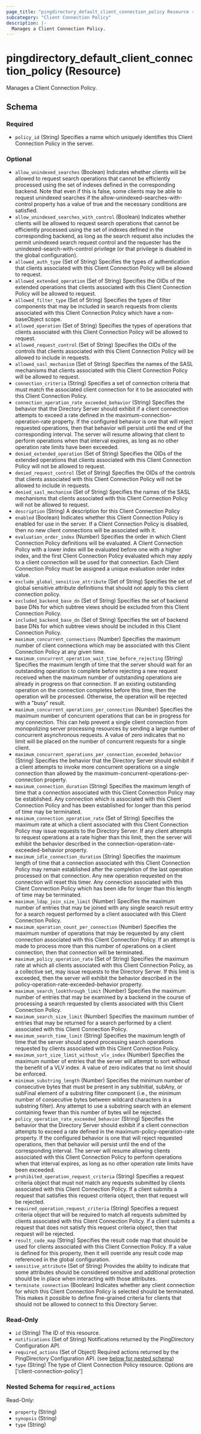 ```yaml
---
page_title: "pingdirectory_default_client_connection_policy Resource - terraform-provider-pingdirectory"
subcategory: "Client Connection Policy"
description: |-
  Manages a Client Connection Policy.
---
```


# pingdirectory_default_client_connection_policy (Resource)

Manages a Client Connection Policy.



<!-- schema generated by tfplugindocs -->
## Schema

### Required

- `policy_id` (String) Specifies a name which uniquely identifies this Client Connection Policy in the server.

### Optional

- `allow_unindexed_searches` (Boolean) Indicates whether clients will be allowed to request search operations that cannot be efficiently processed using the set of indexes defined in the corresponding backend. Note that even if this is false, some clients may be able to request unindexed searches if the allow-unindexed-searches-with-control property has a value of true and the necessary conditions are satisfied.
- `allow_unindexed_searches_with_control` (Boolean) Indicates whether clients will be allowed to request search operations that cannot be efficiently processed using the set of indexes defined in the corresponding backend, as long as the search request also includes the permit unindexed search request control and the requester has the unindexed-search-with-control privilege (or that privilege is disabled in the global configuration).
- `allowed_auth_type` (Set of String) Specifies the types of authentication that clients associated with this Client Connection Policy will be allowed to request.
- `allowed_extended_operation` (Set of String) Specifies the OIDs of the extended operations that clients associated with this Client Connection Policy will be allowed to request.
- `allowed_filter_type` (Set of String) Specifies the types of filter components that may be included in search requests from clients associated with this Client Connection Policy which have a non-baseObject scope.
- `allowed_operation` (Set of String) Specifies the types of operations that clients associated with this Client Connection Policy will be allowed to request.
- `allowed_request_control` (Set of String) Specifies the OIDs of the controls that clients associated with this Client Connection Policy will be allowed to include in requests.
- `allowed_sasl_mechanism` (Set of String) Specifies the names of the SASL mechanisms that clients associated with this Client Connection Policy will be allowed to request.
- `connection_criteria` (String) Specifies a set of connection criteria that must match the associated client connection for it to be associated with this Client Connection Policy.
- `connection_operation_rate_exceeded_behavior` (String) Specifies the behavior that the Directory Server should exhibit if a client connection attempts to exceed a rate defined in the maximum-connection-operation-rate property. If the configured behavior is one that will reject requested operations, then that behavior will persist until the end of the corresponding interval. The server will resume allowing that client to perform operations when that interval expires, as long as no other operation rate limits have been exceeded.
- `denied_extended_operation` (Set of String) Specifies the OIDs of the extended operations that clients associated with this Client Connection Policy will not be allowed to request.
- `denied_request_control` (Set of String) Specifies the OIDs of the controls that clients associated with this Client Connection Policy will not be allowed to include in requests.
- `denied_sasl_mechanism` (Set of String) Specifies the names of the SASL mechanisms that clients associated with this Client Connection Policy will not be allowed to request.
- `description` (String) A description for this Client Connection Policy
- `enabled` (Boolean) Indicates whether this Client Connection Policy is enabled for use in the server. If a Client Connection Policy is disabled, then no new client connections will be associated with it.
- `evaluation_order_index` (Number) Specifies the order in which Client Connection Policy definitions will be evaluated. A Client Connection Policy with a lower index will be evaluated before one with a higher index, and the first Client Connection Policy evaluated which may apply to a client connection will be used for that connection. Each Client Connection Policy must be assigned a unique evaluation order index value.
- `exclude_global_sensitive_attribute` (Set of String) Specifies the set of global sensitive attribute definitions that should not apply to this client connection policy.
- `excluded_backend_base_dn` (Set of String) Specifies the set of backend base DNs for which subtree views should be excluded from this Client Connection Policy.
- `included_backend_base_dn` (Set of String) Specifies the set of backend base DNs for which subtree views should be included in this Client Connection Policy.
- `maximum_concurrent_connections` (Number) Specifies the maximum number of client connections which may be associated with this Client Connection Policy at any given time.
- `maximum_concurrent_operation_wait_time_before_rejecting` (String) Specifies the maximum length of time that the server should wait for an outstanding operation to complete before rejecting a new request received when the maximum number of outstanding operations are already in progress on that connection. If an existing outstanding operation on the connection completes before this time, then the operation will be processed. Otherwise, the operation will be rejected with a "busy" result.
- `maximum_concurrent_operations_per_connection` (Number) Specifies the maximum number of concurrent operations that can be in progress for any connection. This can help prevent a single client connection from monopolizing server processing resources by sending a large number of concurrent asynchronous requests. A value of zero indicates that no limit will be placed on the number of concurrent requests for a single client.
- `maximum_concurrent_operations_per_connection_exceeded_behavior` (String) Specifies the behavior that the Directory Server should exhibit if a client attempts to invoke more concurrent operations on a single connection than allowed by the maximum-concurrent-operations-per-connection property.
- `maximum_connection_duration` (String) Specifies the maximum length of time that a connection associated with this Client Connection Policy may be established. Any connection which is associated with this Client Connection Policy and has been established for longer than this period of time may be terminated.
- `maximum_connection_operation_rate` (Set of String) Specifies the maximum rate at which a client associated with this Client Connection Policy may issue requests to the Directory Server. If any client attempts to request operations at a rate higher than this limit, then the server will exhibit the behavior described in the connection-operation-rate-exceeded-behavior property.
- `maximum_idle_connection_duration` (String) Specifies the maximum length of time that a connection associated with this Client Connection Policy may remain established after the completion of the last operation processed on that connection. Any new operation requested on the connection will reset this timer. Any connection associated with this Client Connection Policy which has been idle for longer than this length of time may be terminated.
- `maximum_ldap_join_size_limit` (Number) Specifies the maximum number of entries that may be joined with any single search result entry for a search request performed by a client associated with this Client Connection Policy.
- `maximum_operation_count_per_connection` (Number) Specifies the maximum number of operations that may be requested by any client connection associated with this Client Connection Policy. If an attempt is made to process more than this number of operations on a client connection, then that connection will be terminated.
- `maximum_policy_operation_rate` (Set of String) Specifies the maximum rate at which all clients associated with this Client Connection Policy, as a collective set, may issue requests to the Directory Server. If this limit is exceeded, then the server will exhibit the behavior described in the policy-operation-rate-exceeded-behavior property.
- `maximum_search_lookthrough_limit` (Number) Specifies the maximum number of entries that may be examined by a backend in the course of processing a search requested by clients associated with this Client Connection Policy.
- `maximum_search_size_limit` (Number) Specifies the maximum number of entries that may be returned for a search performed by a client associated with this Client Connection Policy.
- `maximum_search_time_limit` (String) Specifies the maximum length of time that the server should spend processing search operations requested by clients associated with this Client Connection Policy.
- `maximum_sort_size_limit_without_vlv_index` (Number) Specifies the maximum number of entries that the server will attempt to sort without the benefit of a VLV index. A value of zero indicates that no limit should be enforced.
- `minimum_substring_length` (Number) Specifies the minimum number of consecutive bytes that must be present in any subInitial, subAny, or subFinal element of a substring filter component (i.e., the minimum number of consecutive bytes between wildcard characters in a substring filter). Any attempt to use a substring search with an element containing fewer than this number of bytes will be rejected.
- `policy_operation_rate_exceeded_behavior` (String) Specifies the behavior that the Directory Server should exhibit if a client connection attempts to exceed a rate defined in the maximum-policy-operation-rate property. If the configured behavior is one that will reject requested operations, then that behavior will persist until the end of the corresponding interval. The server will resume allowing clients associated with this Client Connection Policy to perform operations when that interval expires, as long as no other operation rate limits have been exceeded.
- `prohibited_operation_request_criteria` (String) Specifies a request criteria object that must not match any requests submitted by clients associated with this Client Connection Policy. If a client submits a request that satisfies this request criteria object, then that request will be rejected.
- `required_operation_request_criteria` (String) Specifies a request criteria object that will be required to match all requests submitted by clients associated with this Client Connection Policy. If a client submits a request that does not satisfy this request criteria object, then that request will be rejected.
- `result_code_map` (String) Specifies the result code map that should be used for clients associated with this Client Connection Policy. If a value is defined for this property, then it will override any result code map referenced in the global configuration.
- `sensitive_attribute` (Set of String) Provides the ability to indicate that some attributes should be considered sensitive and additional protection should be in place when interacting with those attributes.
- `terminate_connection` (Boolean) Indicates whether any client connection for which this Client Connection Policy is selected should be terminated. This makes it possible to define fine-grained criteria for clients that should not be allowed to connect to this Directory Server.

### Read-Only

- `id` (String) The ID of this resource.
- `notifications` (Set of String) Notifications returned by the PingDirectory Configuration API.
- `required_actions` (Set of Object) Required actions returned by the PingDirectory Configuration API. (see [below for nested schema](#nestedatt--required_actions))
- `type` (String) The type of Client Connection Policy resource. Options are ['client-connection-policy']

<a id="nestedatt--required_actions"></a>
### Nested Schema for `required_actions`

Read-Only:

- `property` (String)
- `synopsis` (String)
- `type` (String)



